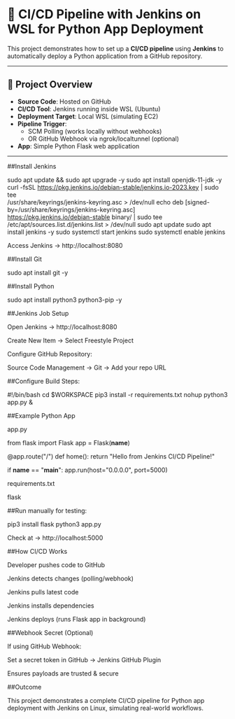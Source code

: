 # 🚀 CI/CD Pipeline with Jenkins on WSL for Python App Deployment

This project demonstrates how to set up a **CI/CD pipeline** using **Jenkins** to automatically deploy a Python application from a GitHub repository.  

---

## 📂 Project Overview
- **Source Code**: Hosted on GitHub
- **CI/CD Tool**: Jenkins running inside WSL (Ubuntu)
- **Deployment Target**: Local WSL (simulating EC2)
- **Pipeline Trigger**: 
  - SCM Polling (works locally without webhooks)
  - OR GitHub Webhook via ngrok/localtunnel (optional)
- **App**: Simple Python Flask web application

---

##Install Jenkins

sudo apt update && sudo apt upgrade -y
sudo apt install openjdk-11-jdk -y
curl -fsSL https://pkg.jenkins.io/debian-stable/jenkins.io-2023.key | sudo tee \
/usr/share/keyrings/jenkins-keyring.asc > /dev/null
echo deb [signed-by=/usr/share/keyrings/jenkins-keyring.asc] \
https://pkg.jenkins.io/debian-stable binary/ | sudo tee \
/etc/apt/sources.list.d/jenkins.list > /dev/null
sudo apt update
sudo apt install jenkins -y
sudo systemctl start jenkins
sudo systemctl enable jenkins


Access Jenkins → http://localhost:8080

##Install Git

sudo apt install git -y


##Install Python

sudo apt install python3 python3-pip -y

##Jenkins Job Setup

Open Jenkins → http://localhost:8080

Create New Item → Select Freestyle Project

Configure GitHub Repository:

Source Code Management → Git → Add your repo URL

##Configure Build Steps:

#!/bin/bash
cd $WORKSPACE
pip3 install -r requirements.txt
nohup python3 app.py &

##Example Python App

app.py

from flask import Flask
app = Flask(__name__)

@app.route("/")
def home():
    return "Hello from Jenkins CI/CD Pipeline!"

if __name__ == "__main__":
    app.run(host="0.0.0.0", port=5000)


requirements.txt

flask


##Run manually for testing:

pip3 install flask
python3 app.py


Check at → http://localhost:5000

##How CI/CD Works

Developer pushes code to GitHub

Jenkins detects changes (polling/webhook)

Jenkins pulls latest code

Jenkins installs dependencies

Jenkins deploys (runs Flask app in background)

##Webhook Secret (Optional)

If using GitHub Webhook:

Set a secret token in GitHub → Jenkins GitHub Plugin

Ensures payloads are trusted & secure

##Outcome

This project demonstrates a complete CI/CD pipeline for Python app deployment with Jenkins on Linux, simulating real-world workflows.
